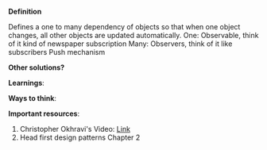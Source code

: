 **Definition**

Defines a one to many dependency of objects so that when one object changes, all other objects are updated automatically.
One: Observable, think of it kind of newspaper subscription
Many: Observers, think of it like subscribers
Push mechanism

**Other solutions?** <br>

**Learnings**:

**Ways to think**:

**Important resources**:

1. Christopher Okhravi's Video: [Link](https://www.youtube.com/watch?v=_BpmfnqjgzQ)
2. Head first design patterns Chapter 2





